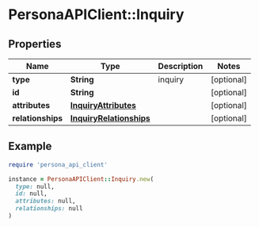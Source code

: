 # PersonaAPIClient::Inquiry

## Properties

| Name | Type | Description | Notes |
| ---- | ---- | ----------- | ----- |
| **type** | **String** | inquiry | [optional] |
| **id** | **String** |  | [optional] |
| **attributes** | [**InquiryAttributes**](InquiryAttributes.md) |  | [optional] |
| **relationships** | [**InquiryRelationships**](InquiryRelationships.md) |  | [optional] |

## Example

```ruby
require 'persona_api_client'

instance = PersonaAPIClient::Inquiry.new(
  type: null,
  id: null,
  attributes: null,
  relationships: null
)
```

